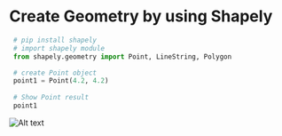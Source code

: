 
# Create Geometry by using Shapely
```python
 # pip install shapely
 # import shapely module
 from shapely.geometry import Point, LineString, Polygon

 # create Point object
 point1 = Point(4.2, 4.2)
 
 # Show Point result
 point1
```
  ![Alt text](https://user-images.githubusercontent.com/47962204/149084964-09ce19ed-76e8-4a45-8d1d-1c3e860d1d35.PNG)
